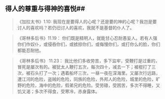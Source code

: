 ## 得人的尊重与得神的喜悦##

> 《加拉太书》1.10: 我现在是要得人的心呢？还是要的神的心呢？我岂是要讨人的喜欢吗？若仍旧讨人的喜欢，我就不是基督的仆人了。

> 《哥林多后书》11.19： 你们既是精明人，就能甘心忍耐愚妄人。若有人强你们作奴仆，或侵吞你们，或掳掠你们，或侮慢你们，或打你么的脸，你们都能忍耐他。

> 《哥林多后书》 11.23： 我比他们多收劳苦，多下监牢，受鞭打是过重的，冒死是屡次有的。被犹太人鞭打五次，每次四十，减去一下；被棍打了三次，被石头打了一次；遇着船坏三次，一昼一夜在深海里。又屡次行远路，遭江河的危险，盗贼的危险，同族的危险，外邦人的危险，城里的危险，旷野的危险，海中的危险，假弟兄的危险。受劳碌，受困苦，多次不得睡，又饥又渴；多次不得食，受寒冷，赤身露体。